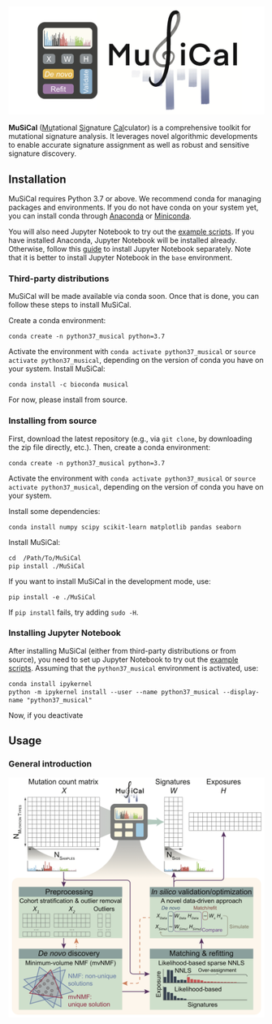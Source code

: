 
![MuSiCal logo](./images/musical_logo.png)

**MuSiCal** (<ins>Mu</ins>tational <ins>Si</ins>gnature <ins>Cal</ins>culator) is a comprehensive toolkit for mutational signature analysis. It leverages novel algorithmic developments to enable accurate signature assignment as well as robust and sensitive signature discovery.

## Installation

MuSiCal requires Python 3.7 or above. We recommend conda for managing packages and environments. If you do not have conda on your system yet, you can install conda through [Anaconda](https://docs.anaconda.com/anaconda/install/index.html "Installation guide for Anaconda") or [Miniconda](https://docs.conda.io/en/latest/miniconda.html "Installation guide for Miniconda").

You will also need Jupyter Notebook to try out the [example scripts](./examples). If you have installed Anaconda, Jupyter Notebook will be installed already. Otherwise, follow this [guide](https://docs.jupyter.org/en/latest/install/notebook-classic.html "Installation guide for Jupyter Notebook") to install Jupyter Notebook separately. Note that it is better to install Jupyter Notebook in the `base` environment.

### Third-party distributions

MuSiCal will be made available via conda soon. Once that is done, you can follow these steps to install MuSiCal.

Create a conda environment:
```
conda create -n python37_musical python=3.7
```
Activate the environment with `conda activate python37_musical` or `source activate python37_musical`, depending on the version of conda you have on your system.
Install MuSiCal:
```
conda install -c bioconda musical
```

For now, please install from source. 

### Installing from source

First, download the latest repository (e.g., via `git clone`, by downloading the zip file directly, etc.). Then, create a conda environment:
```
conda create -n python37_musical python=3.7
```

Activate the environment with `conda activate python37_musical` or `source activate python37_musical`, depending on the version of conda you have on your system.

Install some dependencies:
```
conda install numpy scipy scikit-learn matplotlib pandas seaborn
```

Install MuSiCal:
```
cd  /Path/To/MuSiCal
pip install ./MuSiCal
```

If you want to install MuSiCal in the development mode, use:
```
pip install -e ./MuSiCal
```

If `pip install` fails, try adding `sudo -H`.

### Installing Jupyter Notebook

After installing MuSiCal (either from third-party distributions or from source), you need to set up Jupyter Notebook to try out the [example scripts](./examples). Assuming that the `python37_musical` environment is activated, use:
```
conda install ipykernel
python -m ipykernel install --user --name python37_musical --display-name "python37_musical"
```

Now, if you deactivate

## Usage

### General introduction

![MuSiCal workflow](./images/musical_workflow.png)
